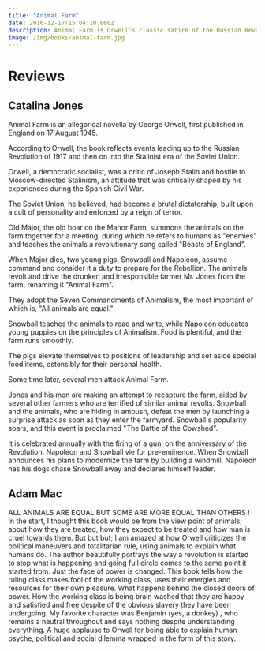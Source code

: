```yaml
---
title: "Animal Farm"
date: 2016-12-17T15:04:10.000Z
description: Animal Farm is Orwell’s classic satire of the Russian Revolution - an account of the bold struggle, initiated by the animals, that transforms Mr. Jones’s Manor Farm into Animal Farm
image: /img/books/animal-farm.jpg
---
```


# Reviews
## Catalina Jones
Animal Farm is an allegorical novella by George Orwell, first published in England on 17 August 1945.

According to Orwell, the book reflects events leading up to the Russian Revolution of 1917 and then on into the Stalinist era of the Soviet Union.

Orwell, a democratic socialist, was a critic of Joseph Stalin and hostile to Moscow-directed Stalinism, an attitude that was critically shaped by his experiences during the Spanish Civil War.

The Soviet Union, he believed, had become a brutal dictatorship, built upon a cult of personality and enforced by a reign of terror.

Old Major, the old boar on the Manor Farm, summons the animals on the farm together for a meeting, during which he refers to humans as "enemies" and teaches the animals a revolutionary song called "Beasts of England".

When Major dies, two young pigs, Snowball and Napoleon, assume command and consider it a duty to prepare for the Rebellion. The animals revolt and drive the drunken and irresponsible farmer Mr. Jones from the farm, renaming it "Animal Farm".

They adopt the Seven Commandments of Animalism, the most important of which is, "All animals are equal."

Snowball teaches the animals to read and write, while Napoleon educates young puppies on the principles of Animalism. Food is plentiful, and the farm runs smoothly.

The pigs elevate themselves to positions of leadership and set aside special food items, ostensibly for their personal health.

Some time later, several men attack Animal Farm.

Jones and his men are making an attempt to recapture the farm, aided by several other farmers who are terrified of similar animal revolts. Snowball and the animals, who are hiding in ambush, defeat the men by launching a surprise attack as soon as they enter the farmyard. Snowball's popularity soars, and this event is proclaimed "The Battle of the Cowshed".

It is celebrated annually with the firing of a gun, on the anniversary of the Revolution. Napoleon and Snowball vie for pre-eminence. When Snowball announces his plans to modernize the farm by building a windmill, Napoleon has his dogs chase Snowball away and declares himself leader.

## Adam Mac
ALL ANIMALS ARE EQUAL BUT SOME ARE MORE EQUAL THAN OTHERS !
In the start, I thought this book would be from the view point of animals; about how they are treated, how they expect to be treated and how man is cruel towards them.
But but but;
I am amazed at how Orwell criticizes the political maneuvers and totalitarian rule, using animals to explain what humans do. The author beautifully portrays the way a revolution is started to stop what is happening and going full circle comes to the same point it started from. Just the face of power is changed.
This book tells how the ruling class makes fool of the working class, uses their energies and resources for their own pleasure. What happens behind the closed doors of power.
How the working class is being brain washed that they are happy and satisfied and free despite of the obvious slavery they have been undergoing.
My favorite character was Benjamin (yes, a donkey) , who remains a neutral throughout and says nothing despite understanding everything.
A huge applause to Orwell for being able to explain human psyche, political and social dilemma wrapped in the form of this story.